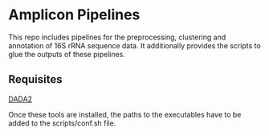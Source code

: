 # Amplicon Pipelines

This repo includes pipelines for the preprocessing, clustering and annotation of 16S rRNA sequence data. 
It additionally provides the scripts to glue the outputs of these pipelines.

## Requisites 
[DADA2](https://benjjneb.github.io/dada2/index.html)

Once these tools are installed, the paths to the executables have to be added to the scripts/conf.sh file.



